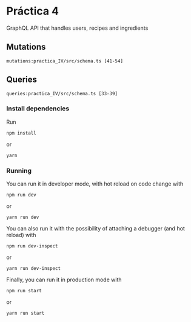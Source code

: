 # Práctica 4

GraphQL API that handles users, recipes and ingredients 

## Mutations

```
mutations:practica_IV/src/schema.ts [41-54]
```

## Queries

```
queries:practica_IV/src/schema.ts [33-39]
```


### Install dependencies

Run

```
npm install
```

or

```
yarn
```

### Running

You can run it in developer mode, with hot reload on code change with

```
npm run dev
``` 
or
```
yarn run dev
```

You can also run it with the possibility of attaching a debugger (and hot reload) with

```
npm run dev-inspect
``` 
or
```
yarn run dev-inspect
```

Finally, you can run it in production mode with

```
npm run start
``` 
or
```
yarn run start
```